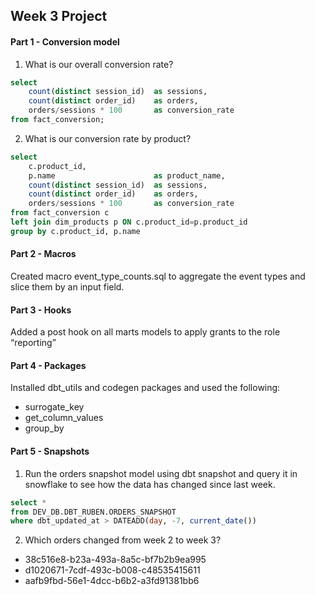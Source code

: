 ## Week 3 Project

#### Part 1 - Conversion model

1. What is our overall conversion rate?

```sql
select
    count(distinct session_id)  as sessions,
    count(distinct order_id)    as orders,
    orders/sessions * 100       as conversion_rate
from fact_conversion;
```

2. What is our conversion rate by product?

```sql
select
    c.product_id,
    p.name                      as product_name,
    count(distinct session_id)  as sessions,
    count(distinct order_id)    as orders,
    orders/sessions * 100       as conversion_rate
from fact_conversion c
left join dim_products p ON c.product_id=p.product_id
group by c.product_id, p.name
```

#### Part 2 - Macros

Created macro event_type_counts.sql to aggregate the event types and slice them by an input field.

#### Part 3 - Hooks

Added a post hook on all marts models to apply grants to the role “reporting”

#### Part 4 - Packages

Installed dbt_utils and codegen packages and used the following:
- surrogate_key
- get_column_values
- group_by

#### Part 5 - Snapshots

1. Run the orders snapshot model using dbt snapshot and query it in snowflake to see how the data has changed since last week. 
```sql
select * 
from DEV_DB.DBT_RUBEN.ORDERS_SNAPSHOT
where dbt_updated_at > DATEADD(day, -7, current_date())
```
2. Which orders changed from week 2 to week 3? 
- 38c516e8-b23a-493a-8a5c-bf7b2b9ea995
- d1020671-7cdf-493c-b008-c48535415611
- aafb9fbd-56e1-4dcc-b6b2-a3fd91381bb6



